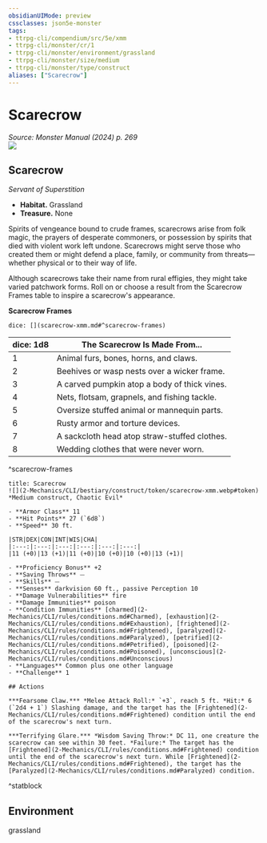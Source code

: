 ```yaml
---
obsidianUIMode: preview
cssclasses: json5e-monster
tags:
- ttrpg-cli/compendium/src/5e/xmm
- ttrpg-cli/monster/cr/1
- ttrpg-cli/monster/environment/grassland
- ttrpg-cli/monster/size/medium
- ttrpg-cli/monster/type/construct
aliases: ["Scarecrow"]
---
```

# Scarecrow
*Source: Monster Manual (2024) p. 269*  
![](2-Mechanics/CLI/bestiary/construct/img/scarecrow.webp#right)

## Scarecrow

*Servant of Superstition*

- **Habitat.** Grassland  
- **Treasure.** None  

Spirits of vengeance bound to crude frames, scarecrows arise from folk magic, the prayers of desperate commoners, or possession by spirits that died with violent work left undone. Scarecrows might serve those who created them or might defend a place, family, or community from threats—whether physical or to their way of life.

Although scarecrows take their name from rural effigies, they might take varied patchwork forms. Roll on or choose a result from the Scarecrow Frames table to inspire a scarecrow's appearance.

**Scarecrow Frames**

`dice: [](scarecrow-xmm.md#^scarecrow-frames)`

| dice: 1d8 | The Scarecrow Is Made From... |
|-----------|-------------------------------|
| 1 | Animal furs, bones, horns, and claws. |
| 2 | Beehives or wasp nests over a wicker frame. |
| 3 | A carved pumpkin atop a body of thick vines. |
| 4 | Nets, flotsam, grapnels, and fishing tackle. |
| 5 | Oversize stuffed animal or mannequin parts. |
| 6 | Rusty armor and torture devices. |
| 7 | A sackcloth head atop straw-stuffed clothes. |
| 8 | Wedding clothes that were never worn. |
^scarecrow-frames

```ad-statblock
title: Scarecrow
![](2-Mechanics/CLI/bestiary/construct/token/scarecrow-xmm.webp#token)
*Medium construct, Chaotic Evil*

- **Armor Class** 11 
- **Hit Points** 27 (`6d8`) 
- **Speed** 30 ft.

|STR|DEX|CON|INT|WIS|CHA|
|:---:|:---:|:---:|:---:|:---:|:---:|
|11 (+0)|13 (+1)|11 (+0)|10 (+0)|10 (+0)|13 (+1)|

- **Proficiency Bonus** +2
- **Saving Throws** ⏤
- **Skills** ⏤
- **Senses** darkvision 60 ft., passive Perception 10
- **Damage Vulnerabilities** fire
- **Damage Immunities** poison
- **Condition Immunities** [charmed](2-Mechanics/CLI/rules/conditions.md#Charmed), [exhaustion](2-Mechanics/CLI/rules/conditions.md#Exhaustion), [frightened](2-Mechanics/CLI/rules/conditions.md#Frightened), [paralyzed](2-Mechanics/CLI/rules/conditions.md#Paralyzed), [petrified](2-Mechanics/CLI/rules/conditions.md#Petrified), [poisoned](2-Mechanics/CLI/rules/conditions.md#Poisoned), [unconscious](2-Mechanics/CLI/rules/conditions.md#Unconscious)
- **Languages** Common plus one other language
- **Challenge** 1

## Actions

***Fearsome Claw.*** *Melee Attack Roll:* `+3`, reach 5 ft. *Hit:* 6 (`2d4 + 1`) Slashing damage, and the target has the [Frightened](2-Mechanics/CLI/rules/conditions.md#Frightened) condition until the end of the scarecrow's next turn.

***Terrifying Glare.*** *Wisdom Saving Throw:* DC 11, one creature the scarecrow can see within 30 feet. *Failure:* The target has the [Frightened](2-Mechanics/CLI/rules/conditions.md#Frightened) condition until the end of the scarecrow's next turn. While [Frightened](2-Mechanics/CLI/rules/conditions.md#Frightened), the target has the [Paralyzed](2-Mechanics/CLI/rules/conditions.md#Paralyzed) condition.
```
^statblock

## Environment

grassland
